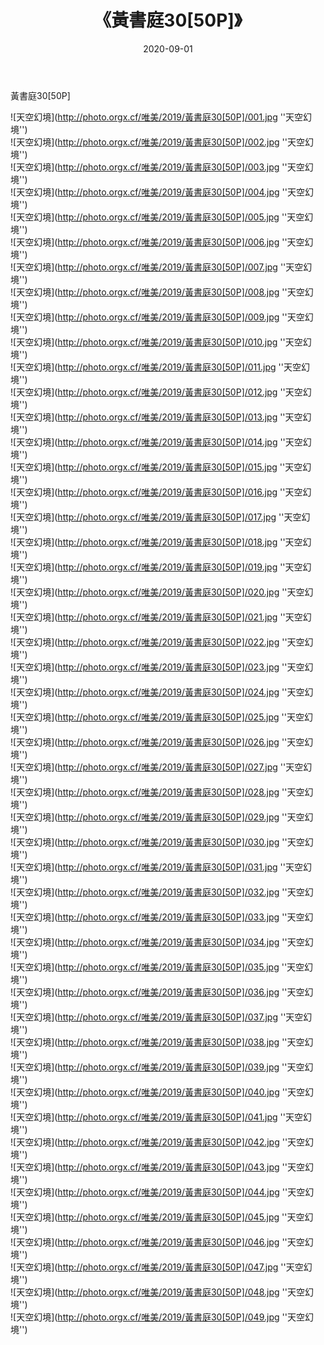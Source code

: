 ﻿---
layout: post
title:  《黃書庭30[50P]》
date:   2020-09-01
image: http://photo.orgx.cf/唯美/2019/黃書庭30[50P]/000.jpg
categories: [美女, 清纯, 唯美]
---

黃書庭30[50P]



![天空幻境](http://photo.orgx.cf/唯美/2019/黃書庭30[50P]/001.jpg ''天空幻境'') <br>
![天空幻境](http://photo.orgx.cf/唯美/2019/黃書庭30[50P]/002.jpg ''天空幻境'') <br>
![天空幻境](http://photo.orgx.cf/唯美/2019/黃書庭30[50P]/003.jpg ''天空幻境'') <br>
![天空幻境](http://photo.orgx.cf/唯美/2019/黃書庭30[50P]/004.jpg ''天空幻境'') <br>
![天空幻境](http://photo.orgx.cf/唯美/2019/黃書庭30[50P]/005.jpg ''天空幻境'') <br>
![天空幻境](http://photo.orgx.cf/唯美/2019/黃書庭30[50P]/006.jpg ''天空幻境'') <br>
![天空幻境](http://photo.orgx.cf/唯美/2019/黃書庭30[50P]/007.jpg ''天空幻境'') <br>
![天空幻境](http://photo.orgx.cf/唯美/2019/黃書庭30[50P]/008.jpg ''天空幻境'') <br>
![天空幻境](http://photo.orgx.cf/唯美/2019/黃書庭30[50P]/009.jpg ''天空幻境'') <br>
![天空幻境](http://photo.orgx.cf/唯美/2019/黃書庭30[50P]/010.jpg ''天空幻境'') <br>
![天空幻境](http://photo.orgx.cf/唯美/2019/黃書庭30[50P]/011.jpg ''天空幻境'') <br>
![天空幻境](http://photo.orgx.cf/唯美/2019/黃書庭30[50P]/012.jpg ''天空幻境'') <br>
![天空幻境](http://photo.orgx.cf/唯美/2019/黃書庭30[50P]/013.jpg ''天空幻境'') <br>
![天空幻境](http://photo.orgx.cf/唯美/2019/黃書庭30[50P]/014.jpg ''天空幻境'') <br>
![天空幻境](http://photo.orgx.cf/唯美/2019/黃書庭30[50P]/015.jpg ''天空幻境'') <br>
![天空幻境](http://photo.orgx.cf/唯美/2019/黃書庭30[50P]/016.jpg ''天空幻境'') <br>
![天空幻境](http://photo.orgx.cf/唯美/2019/黃書庭30[50P]/017.jpg ''天空幻境'') <br>
![天空幻境](http://photo.orgx.cf/唯美/2019/黃書庭30[50P]/018.jpg ''天空幻境'') <br>
![天空幻境](http://photo.orgx.cf/唯美/2019/黃書庭30[50P]/019.jpg ''天空幻境'') <br>
![天空幻境](http://photo.orgx.cf/唯美/2019/黃書庭30[50P]/020.jpg ''天空幻境'') <br>
![天空幻境](http://photo.orgx.cf/唯美/2019/黃書庭30[50P]/021.jpg ''天空幻境'') <br>
![天空幻境](http://photo.orgx.cf/唯美/2019/黃書庭30[50P]/022.jpg ''天空幻境'') <br>
![天空幻境](http://photo.orgx.cf/唯美/2019/黃書庭30[50P]/023.jpg ''天空幻境'') <br>
![天空幻境](http://photo.orgx.cf/唯美/2019/黃書庭30[50P]/024.jpg ''天空幻境'') <br>
![天空幻境](http://photo.orgx.cf/唯美/2019/黃書庭30[50P]/025.jpg ''天空幻境'') <br>
![天空幻境](http://photo.orgx.cf/唯美/2019/黃書庭30[50P]/026.jpg ''天空幻境'') <br>
![天空幻境](http://photo.orgx.cf/唯美/2019/黃書庭30[50P]/027.jpg ''天空幻境'') <br>
![天空幻境](http://photo.orgx.cf/唯美/2019/黃書庭30[50P]/028.jpg ''天空幻境'') <br>
![天空幻境](http://photo.orgx.cf/唯美/2019/黃書庭30[50P]/029.jpg ''天空幻境'') <br>
![天空幻境](http://photo.orgx.cf/唯美/2019/黃書庭30[50P]/030.jpg ''天空幻境'') <br>
![天空幻境](http://photo.orgx.cf/唯美/2019/黃書庭30[50P]/031.jpg ''天空幻境'') <br>
![天空幻境](http://photo.orgx.cf/唯美/2019/黃書庭30[50P]/032.jpg ''天空幻境'') <br>
![天空幻境](http://photo.orgx.cf/唯美/2019/黃書庭30[50P]/033.jpg ''天空幻境'') <br>
![天空幻境](http://photo.orgx.cf/唯美/2019/黃書庭30[50P]/034.jpg ''天空幻境'') <br>
![天空幻境](http://photo.orgx.cf/唯美/2019/黃書庭30[50P]/035.jpg ''天空幻境'') <br>
![天空幻境](http://photo.orgx.cf/唯美/2019/黃書庭30[50P]/036.jpg ''天空幻境'') <br>
![天空幻境](http://photo.orgx.cf/唯美/2019/黃書庭30[50P]/037.jpg ''天空幻境'') <br>
![天空幻境](http://photo.orgx.cf/唯美/2019/黃書庭30[50P]/038.jpg ''天空幻境'') <br>
![天空幻境](http://photo.orgx.cf/唯美/2019/黃書庭30[50P]/039.jpg ''天空幻境'') <br>
![天空幻境](http://photo.orgx.cf/唯美/2019/黃書庭30[50P]/040.jpg ''天空幻境'') <br>
![天空幻境](http://photo.orgx.cf/唯美/2019/黃書庭30[50P]/041.jpg ''天空幻境'') <br>
![天空幻境](http://photo.orgx.cf/唯美/2019/黃書庭30[50P]/042.jpg ''天空幻境'') <br>
![天空幻境](http://photo.orgx.cf/唯美/2019/黃書庭30[50P]/043.jpg ''天空幻境'') <br>
![天空幻境](http://photo.orgx.cf/唯美/2019/黃書庭30[50P]/044.jpg ''天空幻境'') <br>
![天空幻境](http://photo.orgx.cf/唯美/2019/黃書庭30[50P]/045.jpg ''天空幻境'') <br>
![天空幻境](http://photo.orgx.cf/唯美/2019/黃書庭30[50P]/046.jpg ''天空幻境'') <br>
![天空幻境](http://photo.orgx.cf/唯美/2019/黃書庭30[50P]/047.jpg ''天空幻境'') <br>
![天空幻境](http://photo.orgx.cf/唯美/2019/黃書庭30[50P]/048.jpg ''天空幻境'') <br>
![天空幻境](http://photo.orgx.cf/唯美/2019/黃書庭30[50P]/049.jpg ''天空幻境'') <br>